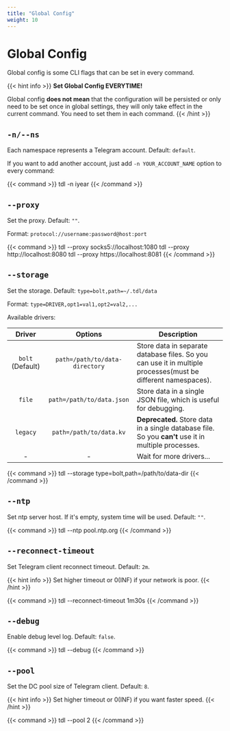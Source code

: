 ```yaml
---
title: "Global Config"
weight: 10
---
```


# Global Config

Global config is some CLI flags that can be set in every command.

{{< hint info >}}
**Set Global Config EVERYTIME!**

Global config **does not mean** that the configuration will be persisted or only need to be set once in global settings, they will only take effect in the current command.
You need to set them in each command.
{{< /hint >}}

## `-n/--ns`

Each namespace represents a Telegram account. Default: `default`.

If you want to add another account, just add `-n YOUR_ACCOUNT_NAME` option to every command:

{{< command >}}
tdl -n iyear
{{< /command >}}

## `--proxy`

Set the proxy. Default: `""`.

Format: `protocol://username:password@host:port`

{{< command >}}
tdl --proxy socks5://localhost:1080
tdl --proxy http://localhost:8080
tdl --proxy https://localhost:8081
{{< /command >}}

## `--storage`

Set the storage. Default: `type=bolt,path=~/.tdl/data`

Format: `type=DRIVER,opt1=val1,opt2=val2,...`

Available drivers:

|      Driver      |            Options             | Description                                                                                                   |
|:----------------:|:------------------------------:|---------------------------------------------------------------------------------------------------------------|
| `bolt` (Default) | `path=/path/to/data-directory` | Store data in separate database files. So you can use it in multiple processes(must be different namespaces). |
|      `file`      |   `path=/path/to/data.json`    | Store data in a single JSON file, which is useful for debugging.                                              |
|     `legacy`     |    `path=/path/to/data.kv`     | **Deprecated.** Store data in a single database file. So you **can't** use it in multiple processes.          |
|        -         |               -                | Wait for more drivers...                                                                                      |

{{< command >}}
tdl --storage type=bolt,path=/path/to/data-dir
{{< /command >}}

## `--ntp`

Set ntp server host. If it's empty, system time will be used. Default: `""`.

{{< command >}}
tdl --ntp pool.ntp.org
{{< /command >}}

## `--reconnect-timeout`

Set Telegram client reconnect timeout. Default: `2m`.

{{< hint info >}}
Set higher timeout or 0(INF) if your network is poor.
{{< /hint >}}

{{< command >}}
tdl --reconnect-timeout 1m30s
{{< /command >}}

## `--debug`

Enable debug level log. Default: `false`.

{{< command >}}
tdl --debug
{{< /command >}}

## `--pool`

Set the DC pool size of Telegram client. Default: `8`.

{{< hint info >}}
Set higher timeout or 0(INF) if you want faster speed.
{{< /hint >}}

{{< command >}}
tdl --pool 2
{{< /command >}}
